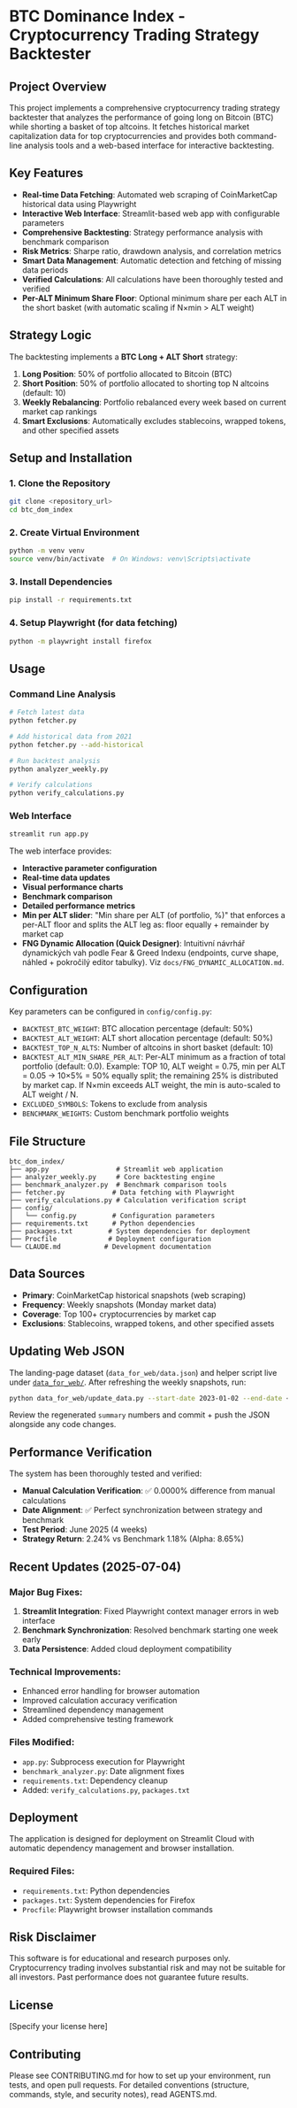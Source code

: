 # BTC Dominance Index - Cryptocurrency Trading Strategy Backtester

## Project Overview

This project implements a comprehensive cryptocurrency trading strategy backtester that analyzes the performance of going long on Bitcoin (BTC) while shorting a basket of top altcoins. It fetches historical market capitalization data for top cryptocurrencies and provides both command-line analysis tools and a web-based interface for interactive backtesting.

## Key Features

- **Real-time Data Fetching**: Automated web scraping of CoinMarketCap historical data using Playwright
- **Interactive Web Interface**: Streamlit-based web app with configurable parameters
- **Comprehensive Backtesting**: Strategy performance analysis with benchmark comparison
- **Risk Metrics**: Sharpe ratio, drawdown analysis, and correlation metrics
- **Smart Data Management**: Automatic detection and fetching of missing data periods
- **Verified Calculations**: All calculations have been thoroughly tested and verified
- **Per-ALT Minimum Share Floor**: Optional minimum share per each ALT in the short basket (with automatic scaling if N×min > ALT weight)

## Strategy Logic

The backtesting implements a **BTC Long + ALT Short** strategy:

1. **Long Position**: 50% of portfolio allocated to Bitcoin (BTC)
2. **Short Position**: 50% of portfolio allocated to shorting top N altcoins (default: 10)
3. **Weekly Rebalancing**: Portfolio rebalanced every week based on current market cap rankings
4. **Smart Exclusions**: Automatically excludes stablecoins, wrapped tokens, and other specified assets

## Setup and Installation

### 1. Clone the Repository
```bash
git clone <repository_url>
cd btc_dom_index
```

### 2. Create Virtual Environment
```bash
python -m venv venv
source venv/bin/activate  # On Windows: venv\Scripts\activate
```

### 3. Install Dependencies
```bash
pip install -r requirements.txt
```

### 4. Setup Playwright (for data fetching)
```bash
python -m playwright install firefox
```

## Usage

### Command Line Analysis
```bash
# Fetch latest data
python fetcher.py

# Add historical data from 2021
python fetcher.py --add-historical

# Run backtest analysis
python analyzer_weekly.py

# Verify calculations
python verify_calculations.py
```

### Web Interface
```bash
streamlit run app.py
```

The web interface provides:
- **Interactive parameter configuration**
- **Real-time data updates**
- **Visual performance charts**
- **Benchmark comparison**
- **Detailed performance metrics**
- **Min per ALT slider**: "Min share per ALT (of portfolio, %)" that enforces a per-ALT floor and splits the ALT leg as: floor equally + remainder by market cap
 - **FNG Dynamic Allocation (Quick Designer)**: Intuitivní návrhář dynamických vah podle Fear & Greed Indexu (endpoints, curve shape, náhled + pokročilý editor tabulky). Viz `docs/FNG_DYNAMIC_ALLOCATION.md`.

## Configuration

Key parameters can be configured in `config/config.py`:

- `BACKTEST_BTC_WEIGHT`: BTC allocation percentage (default: 50%)
- `BACKTEST_ALT_WEIGHT`: ALT short allocation percentage (default: 50%)
- `BACKTEST_TOP_N_ALTS`: Number of altcoins in short basket (default: 10)
- `BACKTEST_ALT_MIN_SHARE_PER_ALT`: Per-ALT minimum as a fraction of total portfolio (default: 0.0). Example: TOP 10, ALT weight = 0.75, min per ALT = 0.05 → 10×5% = 50% equally split; the remaining 25% is distributed by market cap. If N×min exceeds ALT weight, the min is auto-scaled to ALT weight / N.
- `EXCLUDED_SYMBOLS`: Tokens to exclude from analysis
- `BENCHMARK_WEIGHTS`: Custom benchmark portfolio weights

## File Structure

```
btc_dom_index/
├── app.py                 # Streamlit web application
├── analyzer_weekly.py     # Core backtesting engine
├── benchmark_analyzer.py  # Benchmark comparison tools
├── fetcher.py            # Data fetching with Playwright
├── verify_calculations.py # Calculation verification script
├── config/
│   └── config.py         # Configuration parameters
├── requirements.txt      # Python dependencies
├── packages.txt         # System dependencies for deployment
├── Procfile             # Deployment configuration
└── CLAUDE.md           # Development documentation
```

## Data Sources

- **Primary**: CoinMarketCap historical snapshots (web scraping)
- **Frequency**: Weekly snapshots (Monday market data)
- **Coverage**: Top 100+ cryptocurrencies by market cap
- **Exclusions**: Stablecoins, wrapped tokens, and other specified assets

## Updating Web JSON

The landing-page dataset (`data_for_web/data.json`) and helper script live under [`data_for_web/`](data_for_web/README.md). After refreshing the weekly snapshots, run:

```bash
python data_for_web/update_data.py --start-date 2023-01-02 --end-date <latest_monday>
```

Review the regenerated `summary` numbers and commit + push the JSON alongside any code changes.

## Performance Verification

The system has been thoroughly tested and verified:

- **Manual Calculation Verification**: ✅ 0.0000% difference from manual calculations
- **Date Alignment**: ✅ Perfect synchronization between strategy and benchmark
- **Test Period**: June 2025 (4 weeks)
- **Strategy Return**: 2.24% vs Benchmark 1.18% (Alpha: 8.65%)

## Recent Updates (2025-07-04)

### Major Bug Fixes:
1. **Streamlit Integration**: Fixed Playwright context manager errors in web interface
2. **Benchmark Synchronization**: Resolved benchmark starting one week early
3. **Data Persistence**: Added cloud deployment compatibility

### Technical Improvements:
- Enhanced error handling for browser automation
- Improved calculation accuracy verification
- Streamlined dependency management
- Added comprehensive testing framework

### Files Modified:
- `app.py`: Subprocess execution for Playwright
- `benchmark_analyzer.py`: Date alignment fixes
- `requirements.txt`: Dependency cleanup
- Added: `verify_calculations.py`, `packages.txt`

## Deployment

The application is designed for deployment on Streamlit Cloud with automatic dependency management and browser installation.

### Required Files:
- `requirements.txt`: Python dependencies
- `packages.txt`: System dependencies for Firefox
- `Procfile`: Playwright browser installation commands

## Risk Disclaimer

This software is for educational and research purposes only. Cryptocurrency trading involves substantial risk and may not be suitable for all investors. Past performance does not guarantee future results.

## License

[Specify your license here]

## Contributing

Please see CONTRIBUTING.md for how to set up your environment, run tests, and open pull requests. For detailed conventions (structure, commands, style, and security notes), read AGENTS.md.
